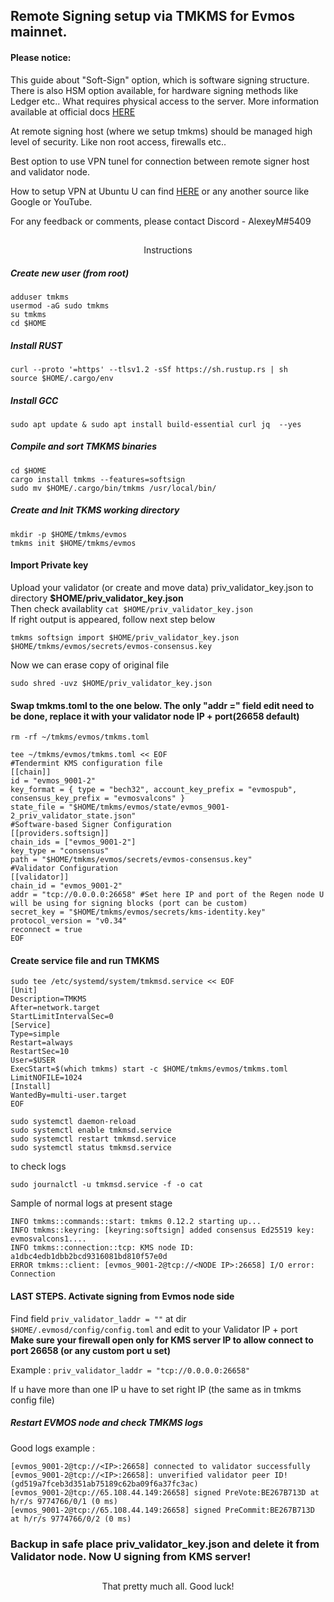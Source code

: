 ## Remote Signing setup via TMKMS for Evmos mainnet.

#### Please notice:

This guide about "Soft-Sign" option, which is software signing structure. There is also HSM option available, for hardware signing methods like Ledger etc.. What requires physical access to the server. More information available at official docs [HERE](https://github.com/iqlusioninc/tmkms)

At remote signing host (where we setup tmkms) should be managed high level of security. Like non root access, firewalls etc.. 

Best option to use VPN tunel for connection between remote signer host and validator node.

How to setup VPN at Ubuntu U can find [HERE](https://www.digitalocean.com/community/tutorials/how-to-set-up-and-configure-an-openvpn-server-on-ubuntu-20-04)
or any another source like Google or YouTube.  

For any feedback or comments, please contact Discord - AlexeyM#5409

##
<p align="center">
Instructions
</p>

##### Create new user (from root)
```
adduser tmkms
usermod -aG sudo tmkms
su tmkms
cd $HOME
```

##### Install RUST
```
curl --proto '=https' --tlsv1.2 -sSf https://sh.rustup.rs | sh
source $HOME/.cargo/env
```

##### Install GCC 
```
sudo apt update & sudo apt install build-essential curl jq  --yes
```

##### Compile and sort TMKMS binaries
```
cd $HOME
cargo install tmkms --features=softsign
sudo mv $HOME/.cargo/bin/tmkms /usr/local/bin/
```

##### Create and Init TKMS working directory
```
mkdir -p $HOME/tmkms/evmos
tmkms init $HOME/tmkms/evmos
```
#### Import Private key
Upload your validator (or create and move data) priv_validator_key.json 
to directory **$HOME/priv_validator_key.json**  
Then check availablity ```cat $HOME/priv_validator_key.json```  
If right output is appeared, follow next step below 
```
tmkms softsign import $HOME/priv_validator_key.json $HOME/tmkms/evmos/secrets/evmos-consensus.key
```
Now we can erase copy of original file  
```
sudo shred -uvz $HOME/priv_validator_key.json
```

#### Swap tmkms.toml to the one below. The only "addr =" field edit need to be done, replace it with your validator node IP + port(26658 default)
```
rm -rf ~/tmkms/evmos/tmkms.toml
```
```
tee ~/tmkms/evmos/tmkms.toml << EOF
#Tendermint KMS configuration file
[[chain]]
id = "evmos_9001-2"
key_format = { type = "bech32", account_key_prefix = "evmospub", consensus_key_prefix = "evmosvalcons" }
state_file = "$HOME/tmkms/evmos/state/evmos_9001-2_priv_validator_state.json"
#Software-based Signer Configuration
[[providers.softsign]]
chain_ids = ["evmos_9001-2"]
key_type = "consensus"
path = "$HOME/tmkms/evmos/secrets/evmos-consensus.key"
#Validator Configuration
[[validator]]
chain_id = "evmos_9001-2"
addr = "tcp://0.0.0.0:26658" #Set here IP and port of the Regen node U will be using for signing blocks (port can be custom)   
secret_key = "$HOME/tmkms/evmos/secrets/kms-identity.key"
protocol_version = "v0.34"
reconnect = true
EOF
```

#### Create service file and run TMKMS
```
sudo tee /etc/systemd/system/tmkmsd.service << EOF
[Unit]
Description=TMKMS
After=network.target
StartLimitIntervalSec=0
[Service]
Type=simple
Restart=always
RestartSec=10
User=$USER
ExecStart=$(which tmkms) start -c $HOME/tmkms/evmos/tmkms.toml
LimitNOFILE=1024
[Install]
WantedBy=multi-user.target
EOF
```
```
sudo systemctl daemon-reload
sudo systemctl enable tmkmsd.service
sudo systemctl restart tmkmsd.service
sudo systemctl status tmkmsd.service
```
to check logs
```
sudo journalctl -u tmkmsd.service -f -o cat
```
Sample of normal logs at present stage

`INFO tmkms::commands::start: tmkms 0.12.2 starting up...`    
`INFO tmkms::keyring: [keyring:softsign] added consensus Ed25519 key: evmosvalcons1....`    
`INFO tmkms::connection::tcp: KMS node ID: a1dbc4edb1dbb2bcd9316081bd810f57e0d`  
`ERROR tmkms::client: [evmos_9001-2@tcp://<NODE IP>:26658] I/O error: Connection`  

#### LAST STEPS. Activate signing from Evmos node side

Find field `priv_validator_laddr = ""` at dir `$HOME/.evmosd/config/config.toml` and edit to your Validator IP + port  
**Make sure your firewall open only for KMS server IP to allow connect to port 26658 (or any custom port u set)**

Example : `priv_validator_laddr = "tcp://0.0.0.0:26658"`

If u have more than one IP u have to set right IP (the same as in tmkms config file)

##### Restart EVMOS node and check TMKMS logs   

Good logs example :  

`[evmos_9001-2@tcp://<IP>:26658] connected to validator successfully`  
`[evmos_9001-2@tcp://<IP>:26658]: unverified validator peer ID! (gd519a7fceb3d351ab75189c62ba09f6a37fc3ac)`  
`[evmos_9001-2@tcp://65.108.44.149:26658] signed PreVote:BE267B713D at h/r/s 9774766/0/1 (0 ms)`  
`[evmos_9001-2@tcp://65.108.44.149:26658] signed PreCommit:BE267B713D at h/r/s 9774766/0/2 (0 ms)`  


### Backup in safe place priv_validator_key.json and delete it from Validator node. Now U signing from KMS server!

##
<p align="center">
That pretty much all. Good luck!
</p>
